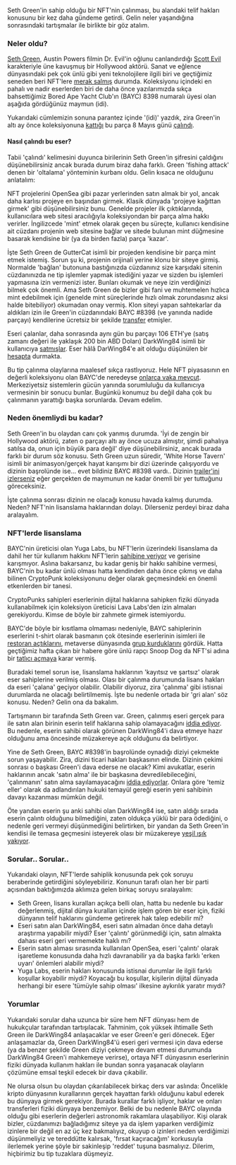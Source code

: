 Seth Green'in sahip olduğu bir NFT'nin çalınması, bu alandaki telif hakları konusunu bir kez daha gündeme getirdi. Gelin neler yaşandığına sonrasındaki tartışmalar ile birlikte bir göz atalım. 

### Neler oldu?
[Seth Green](https://en.wikipedia.org/wiki/Seth_Green), Austin Powers filmin Dr. Evil'in oğlunu canlandırdığı [Scott Evil](https://www.imdb.com/title/tt0118655/characters/nm0001293) karakteriyle üne kavuşmuş bir Hollywood aktörü. Sanat ve eğlence dünyasındaki pek çok ünlü gibi yeni teknolojilere ilgili biri ve geçtiğimiz seneden beri NFT'lere [merak salmış](https://opensea.io/SethGreen) durumda. Koleksiyonu içindeki en pahalı ve nadir eserlerden biri de daha önce yazılarımızda sıkça bahsettiğimiz Bored Ape Yacht Club'ın (BAYC) 8398 numaralı üyesi olan aşağıda gördüğünüz maymun (idi). 

Yukarıdaki cümlemizin sonuna parantez içinde '(idi)' yazdık, zira Green'in altı ay önce koleksiyonuna [kattığı](https://etherscan.io/tx/0x85192cfe46518bf60ec48985815ab392d4c3a23d57f3a9171167d4925734c508) bu parça 8 Mayıs günü [çalındı](https://etherscan.io/tx/0x4337abd5770848c5140769a592e10aaba26213129afd7dbbad7ded5f0880687a). 

#### Nasıl çalındı bu eser?
Tabii 'çalındı' kelimesini duyunca birilerinin Seth Green'in şifresini çaldığını düşünebilirsiniz ancak burada durum biraz daha farklı. Green 'fishing attack' denen bir 'oltalama' yönteminin kurbanı oldu. Gelin kısaca ne olduğunu anlatalım: 

NFT projelerini OpenSea gibi pazar yerlerinden satın almak bir yol, ancak daha karlısı projeye en başından girmek. Klasik dünyada 'projeye kağıttan girmek' gibi düşünebilirsiniz bunu. Genelde projeler ilk çıktıklarında, kullanıcılara web sitesi aracılığıyla koleksiyondan bir parça alma hakkı verirler. İngilizcede 'mint' etmek olarak geçen bu süreçte, kullanıcı kendisine ait cüzdanı projenin web sitesine bağlar ve sitede bulunan mint düğmesine basarak kendisine bir (ya da birden fazla) parça 'kazar'. 

İşte Seth Green de GutterCat isimli bir projeden kendisine bir parça mint etmek istemiş. Sorun şu ki, projenin orijinali yerine klonu bir siteye girmiş. Normalde 'bağlan' butonuna bastığınızda cüzdanınız size karşıdaki sitenin cüzdanınızda ne tip işlemler yapmak istediğini yazar ve sizden bu işlemleri yapmasına izin vermenizi ister. Bunları okumak ve neye izin verdiğinizi bilmek çok önemli. Ama Seth Green de bizler gibi fani ve muhtemelen hızlıca mint edebilmek için (genelde mint süreçlerinde hızlı olmak zorundasınız aksi halde bitebiliyor) okumadan onay vermiş. Klon siteyi yapan sahtekarlar da aldıkları izin ile Green'in cüzdanındaki BAYC #8398 (ve yanında nadide parçayı) kendilerine ücretsiz bir şekilde [transfer](https://etherscan.io/tx/0x4337abd5770848c5140769a592e10aaba26213129afd7dbbad7ded5f0880687a) etmişler. 

Eseri çalanlar, daha sonrasında aynı gün bu parçayı 106 ETH'ye (satış zamanı değeri ile yaklaşık 200 bin ABD Doları) DarkWing84 isimli bir kullanıcıya [satmışlar](https://opensea.io/assets/ethereum/0xbc4ca0eda7647a8ab7c2061c2e118a18a936f13d/8398). Eser hâlâ DarWing84'e ait olduğu düşünülen bir [hesapta](https://opensea.io/GBE_Vault) durmakta. 

Bu tip çalınma olaylarına maalesef sıkça rastlıyoruz. Hele NFT piyasasının en değerli koleksiyonu olan BAYC'de neredeyse [onlarca vaka mevcut](https://slate.com/technology/2022/06/bored-ape-yacht-club-thefts-nfts-cryptocurrency.html). Merkeziyetsiz sistemlerin gücün yanında sorumluluğu da kullanıcıya vermesinin bir sonucu bunlar. Bugünkü konumuz bu değil daha çok bu çalınmanın yarattığı başka sorunlarda. Devam edelim.

### Neden önemliydi bu kadar?

Seth Green'in bu olaydan canı çok yanmış durumda. 'İyi de zengin bir Hollywood aktörü, zaten o parçayı altı ay önce ucuza almıştır, şimdi pahalıya satılsa da, onun için büyük para değil' diye düşünebilirsiniz, ancak burada farklı bir durum söz konusu. Seth Green uzun süredir, 'White Horse Tavern' isimli bir animasyon/gerçek hayat karışımı bir dizi üzerinde çalışıyordu ve dizinin başrolünde ise... evet bildiniz BAYC #8398 vardı.. Dizinin [trailer'ini izlerseniz](https://twitter.com/FFVV1211/status/1528043201885442048) eğer gerçekten de maymunun ne kadar önemli bir  yer tuttuğunu göreceksiniz. 

İşte çalınma sonrası dizinin ne olacağı konusu havada kalmış durumda. Neden? NFT'nin lisanslama haklarından dolayı. Dilerseniz perdeyi biraz daha aralayalım. 

### NFT'lerde lisanslama

BAYC'nin üreticisi olan Yuga Labs, bu NFT'lerin üzerindeki lisanslama da dahil her tür kullanım hakkını NFT'lerin [sahibine veriyor](https://boredapeyachtclub.com/#/terms) ve gerisine karışmıyor. Aslına bakarsanız, bu kadar geniş bir hakkı sahibine vermesi, BAYC'nin bu kadar ünlü olması hatta kendinden daha önce çıkmış ve daha bilinen CryptoPunk koleksiyonunu değer olarak geçmesindeki en önemli etkenlerden bir tanesi. 

CryptoPunks sahipleri eserlerinin dijital haklarına sahipken fiziki dünyada kullanabilmek için koleksiyon üreticisi Lava Labs'den izin almaları gerekiyordu. Kimse de böyle bir zahmete girmek istemiyordu. 

BAYC'de böyle bir kısıtlama olmaması nedeniyle, BAYC sahiplerinin eserlerini t-shirt olarak basmanın çok ötesinde eserlerinin isimleri ile [restoran açtıklarını](https://decrypt.co/98741/bored-hungry-we-check-it-out), metaverse dünyasında [grup kurduklarını](https://decrypt.co/85863/universal-metaverse-band-bored-ape-yacht-club-nfts) gördük. Hatta geçtiğimiz hafta çıkan bir habere göre ünlü rapçı Snoop Dog da NFT'si adına bir [tatlıcı açmaya](https://decrypt.co/102008/snoop-dogg-to-open-bored-ape-nft-themed-dessert-restaurant) karar vermiş.

Buradaki temel sorun ise, lisanslama haklarının 'kayıtsız ve şartsız' olarak eser sahiplerine verilmiş olması. Olası bir çalınma durumunda lisans hakları da eseri 'çalana' geçiyor olabilir. Olabilir diyoruz, zira 'çalınma' gibi istisnai durumlarda ne olacağı belirtilmemiş. İşte bu nedenle ortada bir 'gri alan' söz konusu. Neden? Gelin ona da bakalım. 

Tartışmanın bir tarafında Seth Green var. Green, çalınmış eseri gerçek para ile satın alan birinin eserin telif haklarına sahip olamayacağını [iddia ediyor](https://twitter.com/SethGreen/status/1529187693984329728). Bu nedenle, eserin sahibi olarak görünen DarkWing84'i dava etmeye hazır olduğunu ama öncesinde müzakereye açık olduğunu da belirtiyor. 

Yine de Seth Green, BAYC #8398'in başrolünde oynadığı diziyi çekmekte sorun yaşayabilir. Zira, dizini ticari hakları başkasının elinde. Dizinin çekimi sonrası o başkası Green'i dava ederse ne olacak? Kimi avukatlar, eserin haklarının ancak 'satın alma' ile bir başkasına devredilebileceğini, 'çalınmanın' satın alma sayılamayacağını [iddia ediyorlar](https://twitter.com/prestonjbyrne/status/1529163822115827713). Onlara göre 'temiz eller' olarak da adlandırılan hukuki temayül gereği eserin yeni sahibinin davayı kazanması mümkün değil. 

Öte yandan eserin şu anki sahibi olan DarkWing84 ise, satın aldığı sırada eserin çalıntı olduğunu bilmediğini, zaten oldukça yüklü bir para ödediğini, o nedenle geri vermeyi düşünmediğini belirtirken, bir yandan da Seth Green'in kendisi ile temasa geçmesini isteyerek olası bir müzakereye [yeşil ışık yakıyor](https://www.buzzfeednews.com/article/sarahemerson/seth-green-bored-ape-owner).

### Sorular.. Sorular.. 
Yukarıdaki olayın, NFT'lerde sahiplik konusunda pek çok soruyu beraberinde getirdiğini söyleyebiliriz. Konunun tarafı olan her bir parti açısından baktığımızda aklımıza gelen birkaç soruyu sıralayalım: 

- Seth Green, lisans kuralları açıkça belli olan, hatta bu nedenle bu kadar değerlenmiş, dijital dünya kuralları içinde işlem gören bir eser için, fiziki dünyanın telif haklarını gündeme getirerek hak talep edebilir mi? 
- Eseri satın alan DarkWing84, eseri satın almadan önce daha detaylı araştırma yapabilir miydi? Eser 'çalıntı' görünmediği için, satın almakta dahası eseri geri vermemekte haklı mı? 
- Eserin satın alıması sırasında kullanılan OpenSea, eseri 'çalıntı' olarak işaretleme konusunda daha hızlı davranabilir ya da başka farklı 'erken uyarı' önlemleri alabilir miydi?
- Yuga Labs, eserin hakları konusunda istisnai durumlar ile ilgili farklı koşullar koyabilir miydi? Koyacağı bu koşullar, kişilerin dijital dünyada herhangi bir esere 'tümüyle sahip olması' ilkesine aykırılık yaratır mıydı?

### Yorumlar
Yukarıdaki sorular daha uzunca bir süre hem NFT dünyası hem de hukukçular tarafından tartışılacak. Tahminim, çok yüksek ihtimalle Seth Green ile DarkWing84 anlaşacaklar ve eser Green'e geri dönecek. Eğer anlaşamazlar da, Green DarkWing84'ü eseri geri vermesi için dava ederse (ya da benzer şekilde Green diziyi çekmeye devam etmesi durumunda DarkWing84 Green'i mahkemeye verirse), ortaya NFT dünyasının eserlerinin fiziki dünyada kullanım hakları ile bundan sonra yaşanacak olayların çözümüne emsal teşkil edecek bir dava çıkabilir. 

Ne olursa olsun bu olaydan çıkarılabilecek birkaç ders var aslında: Öncelikle kripto dünyasının kurallarının gerçek hayattan farklı olduğunu kabul ederek bu dünyaya girmek gerekiyor. Burada kurallar farklı işliyor, haklar ve onları transferleri fiziki dünyaya benzemiyor. Belki de bu nedenle BAYC olayında olduğu gibi eserlerin değerleri astronomik rakamlara ulaşabiliyor. Kişi olarak bizler, cüzdanımızı bağladığımız siteye ya da işlem yaparken verdiğimiz izinlere bir değil en az üç kez bakmalıyız, okuyup o izinleri neden verdiğimizi düşünmeliyiz ve tereddütte kalırsak, 'fırsat kaçıracağım' korkusuyla ilerlemek yerine şöyle bir sakinleşip 'reddet' tuşuna basmalıyız. Dilerim, hiçbirimiz bu tip tuzaklara düşmeyiz. 
